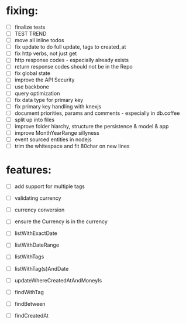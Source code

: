 # fixing:
* [ ] finalize tests 
* [ ] TEST TREND
* [ ] move all inline todos 
* [ ] fix update to do full update, tags to created_at
* [ ] fix http verbs, not just get
* [ ] http response codes - especially already exists
* [ ] return response codes should not be in the Repo
* [ ] fix global state
* [ ] improve the API Security
* [ ] use backbone
* [ ] query optimization
* [ ] fix data type for primary key 
* [ ] fix primary key handling with knexjs
* [ ] document priorities, params and comments - especially in db.coffee
* [ ] split up into files 
* [ ] improve folder hiarchy, structure the persistence & model & app
* [ ] improve MonthYearRange sillyness
* [ ] event sourced entities in nodejs
* [ ] trim the whitespace and fit 80char on new lines

# features:
* [ ] add support for multiple tags 
* [ ] validating currency
* [ ] currency conversion
* [ ] ensure the Currency is in the currency

* [ ] listWithExactDate
* [ ] listWithDateRange
* [ ] listWithTags
* [ ] listWithTag(s)AndDate
* [ ] updateWhereCreatedAtAndMoneyIs
* [ ] findWithTag
* [ ] findBetween
* [ ] findCreatedAt
